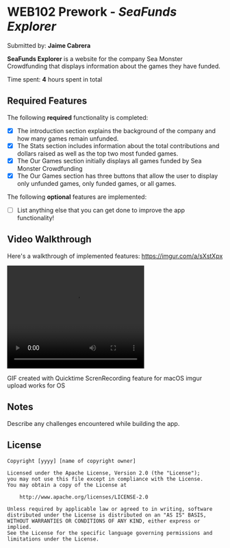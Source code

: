 # WEB102 Prework - *SeaFunds Explorer*

Submitted by: **Jaime Cabrera**

**SeaFunds Explorer** is a website for the company Sea Monster Crowdfunding that displays information about the games they have funded.

Time spent: **4** hours spent in total

## Required Features

The following **required** functionality is completed:

* [x] The introduction section explains the background of the company and how many games remain unfunded.
* [x] The Stats section includes information about the total contributions and dollars raised as well as the top two most funded games.
* [x] The Our Games section initially displays all games funded by Sea Monster Crowdfunding
* [x] The Our Games section has three buttons that allow the user to display only unfunded games, only funded games, or all games.

The following **optional** features are implemented:

* [ ] List anything else that you can get done to improve the app functionality!

## Video Walkthrough

Here's a walkthrough of implemented features: https://imgur.com/a/sXstXpx

<!-- <img src='http://i.imgur.com/link/to/your/gif/file.gif' title='Video Walkthrough' width='' alt='Video Walkthrough' /> -->
<video width="320" height="240" controls>
  <source src="https://imgur.com/hpfypp7" type="video/mp4">
  Your browser does not support the video tag.
</video>



<!-- Replace this with whatever GIF tool you used! -->
GIF created with Quicktime ScrenRecording feature for macOS imgur upload works for OS
<!-- Recommended tools:
[Kap](https://getkap.co/) for macOS
[ScreenToGif](https://www.screentogif.com/) for Windows
[peek](https://github.com/phw/peek) for Linux. -->

## Notes

Describe any challenges encountered while building the app.

## License

    Copyright [yyyy] [name of copyright owner]

    Licensed under the Apache License, Version 2.0 (the "License");
    you may not use this file except in compliance with the License.
    You may obtain a copy of the License at

        http://www.apache.org/licenses/LICENSE-2.0

    Unless required by applicable law or agreed to in writing, software
    distributed under the License is distributed on an "AS IS" BASIS,
    WITHOUT WARRANTIES OR CONDITIONS OF ANY KIND, either express or implied.
    See the License for the specific language governing permissions and
    limitations under the License.
